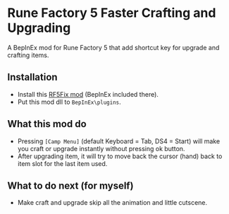 # Rune Factory 5 Faster Crafting and Upgrading
 A BepInEx mod for Rune Factory 5 that add shortcut key for upgrade and crafting items.

## Installation
- Install this [RF5Fix mod](https://github.com/Lyall/RF5Fix) (BepInEx included there).
- Put this mod dll to `BepInEx\plugins`.

## What this mod do
- Pressing `[Camp Menu]` (default Keyboard = Tab, DS4 = Start) will make you craft or upgrade instantly without pressing ok button.
- After upgrading item, it will try to move back the cursor (hand) back to item slot for the last item used.

## What to do next (for myself)
- Make craft and upgrade skip all the animation and little cutscene.
